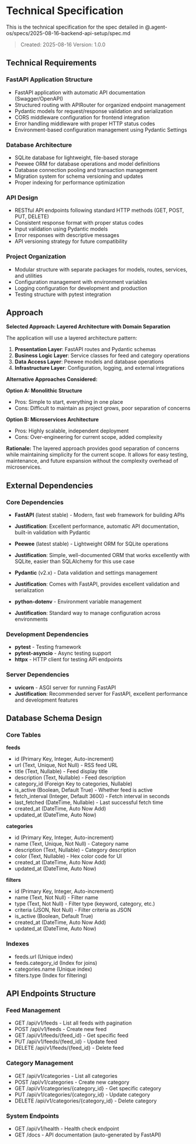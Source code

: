 # Technical Specification

This is the technical specification for the spec detailed in @.agent-os/specs/2025-08-16-backend-api-setup/spec.md

> Created: 2025-08-16
> Version: 1.0.0

## Technical Requirements

### FastAPI Application Structure
- FastAPI application with automatic API documentation (Swagger/OpenAPI)
- Structured routing with APIRouter for organized endpoint management
- Pydantic models for request/response validation and serialization
- CORS middleware configuration for frontend integration
- Error handling middleware with proper HTTP status codes
- Environment-based configuration management using Pydantic Settings

### Database Architecture
- SQLite database for lightweight, file-based storage
- Peewee ORM for database operations and model definitions
- Database connection pooling and transaction management
- Migration system for schema versioning and updates
- Proper indexing for performance optimization

### API Design
- RESTful API endpoints following standard HTTP methods (GET, POST, PUT, DELETE)
- Consistent response format with proper status codes
- Input validation using Pydantic models
- Error responses with descriptive messages
- API versioning strategy for future compatibility

### Project Organization
- Modular structure with separate packages for models, routes, services, and utilities
- Configuration management with environment variables
- Logging configuration for development and production
- Testing structure with pytest integration

## Approach

**Selected Approach: Layered Architecture with Domain Separation**

The application will use a layered architecture pattern:

1. **Presentation Layer**: FastAPI routes and Pydantic schemas
2. **Business Logic Layer**: Service classes for feed and category operations
3. **Data Access Layer**: Peewee models and database operations
4. **Infrastructure Layer**: Configuration, logging, and external integrations

**Alternative Approaches Considered:**

**Option A: Monolithic Structure**
- Pros: Simple to start, everything in one place
- Cons: Difficult to maintain as project grows, poor separation of concerns

**Option B: Microservices Architecture**
- Pros: Highly scalable, independent deployment
- Cons: Over-engineering for current scope, added complexity

**Rationale:** The layered approach provides good separation of concerns while maintaining simplicity for the current scope. It allows for easy testing, maintenance, and future expansion without the complexity overhead of microservices.

## External Dependencies

### Core Dependencies
- **FastAPI** (latest stable) - Modern, fast web framework for building APIs
- **Justification**: Excellent performance, automatic API documentation, built-in validation with Pydantic

- **Peewee** (latest stable) - Lightweight ORM for SQLite operations
- **Justification**: Simple, well-documented ORM that works excellently with SQLite, easier than SQLAlchemy for this use case

- **Pydantic** (v2.x) - Data validation and settings management
- **Justification**: Comes with FastAPI, provides excellent validation and serialization

- **python-dotenv** - Environment variable management
- **Justification**: Standard way to manage configuration across environments

### Development Dependencies
- **pytest** - Testing framework
- **pytest-asyncio** - Async testing support
- **httpx** - HTTP client for testing API endpoints

### Server Dependencies
- **uvicorn** - ASGI server for running FastAPI
- **Justification**: Recommended server for FastAPI, excellent performance and development features

## Database Schema Design

### Core Tables

**feeds**
- id (Primary Key, Integer, Auto-increment)
- url (Text, Unique, Not Null) - RSS feed URL
- title (Text, Nullable) - Feed display title
- description (Text, Nullable) - Feed description
- category_id (Foreign Key to categories, Nullable)
- is_active (Boolean, Default True) - Whether feed is active
- fetch_interval (Integer, Default 3600) - Fetch interval in seconds
- last_fetched (DateTime, Nullable) - Last successful fetch time
- created_at (DateTime, Auto Now Add)
- updated_at (DateTime, Auto Now)

**categories**
- id (Primary Key, Integer, Auto-increment)
- name (Text, Unique, Not Null) - Category name
- description (Text, Nullable) - Category description
- color (Text, Nullable) - Hex color code for UI
- created_at (DateTime, Auto Now Add)
- updated_at (DateTime, Auto Now)

**filters**
- id (Primary Key, Integer, Auto-increment)
- name (Text, Not Null) - Filter name
- type (Text, Not Null) - Filter type (keyword, category, etc.)
- criteria (JSON, Not Null) - Filter criteria as JSON
- is_active (Boolean, Default True)
- created_at (DateTime, Auto Now Add)
- updated_at (DateTime, Auto Now)

### Indexes
- feeds.url (Unique index)
- feeds.category_id (Index for joins)
- categories.name (Unique index)
- filters.type (Index for filtering)

## API Endpoints Structure

### Feed Management
- GET /api/v1/feeds - List all feeds with pagination
- POST /api/v1/feeds - Create new feed
- GET /api/v1/feeds/{feed_id} - Get specific feed
- PUT /api/v1/feeds/{feed_id} - Update feed
- DELETE /api/v1/feeds/{feed_id} - Delete feed

### Category Management
- GET /api/v1/categories - List all categories
- POST /api/v1/categories - Create new category
- GET /api/v1/categories/{category_id} - Get specific category
- PUT /api/v1/categories/{category_id} - Update category
- DELETE /api/v1/categories/{category_id} - Delete category

### System Endpoints
- GET /api/v1/health - Health check endpoint
- GET /docs - API documentation (auto-generated by FastAPI)